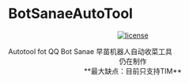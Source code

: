 # BotSanaeAutoTool  
</div>
<p align="center">
  <a href="https://raw.githubusercontent.com/Sorrow-Scarlet/BotSanaeAutoTool/master/LICENSE">
    <img src="https://img.shields.io/github/license/Sorrow-Scarlet/BotSanaeAutoTool" alt="license">
  </a>
</p>
Autotool fot QQ Bot Sanae  
早苗机器人自动收菜工具  
<center>仍在制作</center>  
<center>**最大缺点：目前只支持TIM**</center>
